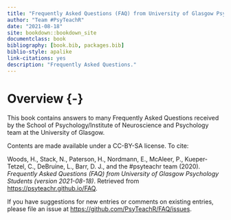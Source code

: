 ```yaml
--- 
title: "Frequently Asked Questions (FAQ) from University of Glasgow Psychology Students"
author: "Team #PsyTeachR"
date: "2021-08-18"
site: bookdown::bookdown_site
documentclass: book
bibliography: [book.bib, packages.bib]
biblio-style: apalike
link-citations: yes
description: "Frequently Asked Questions."
---
```




# Overview {-}

This book contains answers to many Frequently Asked Questions received by the School of Psychology/Institute of Neuroscience and Psychology team at the University of Glasgow.

Contents are made available under a CC-BY-SA license. To cite:

Woods, H., Stack, N., Paterson, H., Nordmann, E., McAleer, P., Kueper-Tetzel, C., DeBruine, L., Barr, D. J., and the #psyteachr team (2020). *Frequently Asked Questions (FAQ) from University of Glasgow Psychology Students (version 2021-08-18)*. Retrieved from <https://psyteachr.github.io/FAQ>.

If you have suggestions for new entries or comments on existing entries, please file an issue at <https://github.com/PsyTeachR/FAQ/issues>.
